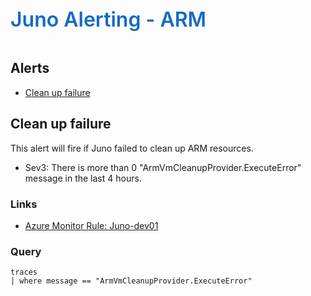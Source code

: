 ﻿<div style="font-size:24pt;font-weight:600;color:#1569C7">Juno Alerting - ARM</div>
<br/>

## Alerts
- [Clean up failure](#Clean-up-failure)
 

## Clean up failure
This alert will fire if Juno failed to clean up ARM resources.

- Sev3: There is more than 0 "ArmVmCleanupProvider.ExecuteError" message in the last 4 hours.

### Links
- [Azure Monitor Rule: Juno-dev01](https://ms.portal.azure.com/#blade/Microsoft_Azure_Monitoring/UpdateVNextAlertRuleBlade/ruleInputs/%7B%22alertId%22%3A%22%2Fsubscriptions%2F94f4f5c5-3526-4f0d-83e5-2e7946a41b75%2FresourceGroups%2Fjuno-dev01%2Fproviders%2Fmicrosoft.insights%2Fscheduledqueryrules%2FJuno%20VM%20clean%20up%20failed%22%7D)

### Query
```kusto
traces
| where message == "ArmVmCleanupProvider.ExecuteError"
```